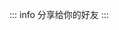 <ShareLink/>

::: info
分享给你的好友
:::

<script lang="ts" setup>
import ShareLink from '@/components/ShareLink.vue';
</script>
